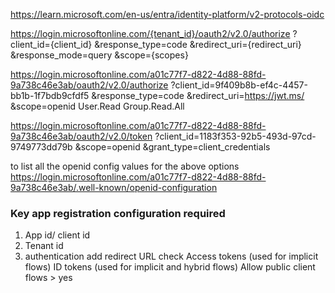 https://learn.microsoft.com/en-us/entra/identity-platform/v2-protocols-oidc


https://login.microsoftonline.com/{tenant_id}/oauth2/v2.0/authorize
?client_id={client_id}
&response_type=code
&redirect_uri={redirect_uri}
&response_mode=query
&scope={scopes}


https://login.microsoftonline.com/a01c77f7-d822-4d88-88fd-9a738c46e3ab/oauth2/v2.0/authorize
?client_id=9f409b8b-ef4c-4457-bb1b-1f7bdb9cfdf5
&response_type=code
&redirect_uri=https://jwt.ms/
&scope=openid User.Read Group.Read.All

https://login.microsoftonline.com/a01c77f7-d822-4d88-88fd-9a738c46e3ab/oauth2/v2.0/token
  ?client_id=1183f353-92b5-493d-97cd-9749773dd79b
  &scope=openid
  &grant_type=client_credentials

to list all the openid config values  for the above options
https://login.microsoftonline.com/a01c77f7-d822-4d88-88fd-9a738c46e3ab/.well-known/openid-configuration


### Key app registration configuration required
1. App id/ client id
2. Tenant id
3. authentication
    add redirect URL 
    check 
    Access tokens (used for implicit flows)
    ID tokens (used for implicit and hybrid flows)
    Allow public client flows > yes
